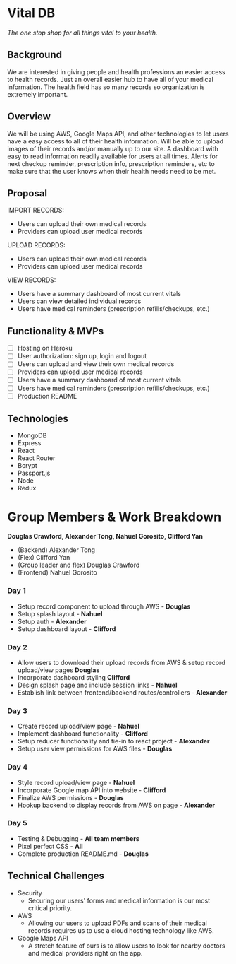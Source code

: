# Vital DB

*The one stop shop for all things vital to your health.*

## Background

We are interested in giving people and health professions an easier access to health records.  Just an overall easier hub to have all of your medical information.  The health field has so many records so organization is extremely important.

## Overview

We will be using AWS, Google Maps API, and other technologies to let users have a easy access to all of their health information.  Will be able to upload images of their records and/or manually up to our site.  A dashboard with easy to read information readily available for users at all times.  Alerts for next checkup reminder, prescription info, prescription reminders, etc to make sure that the user knows when their health needs need to be met.

## Proposal

IMPORT RECORDS: 
- Users can upload their own medical records
- Providers can upload user medical records

UPLOAD RECORDS:
- Users can upload their own medical records
- Providers can upload user medical records

VIEW RECORDS: 
- Users have a summary dashboard of most current vitals
- Users can view detailed individual records
- Users have medical reminders (prescription refills/checkups, etc.)

## Functionality & MVPs

- [ ] Hosting on Heroku
- [ ] User authorization: sign up, login and logout
- [ ] Users can upload and view their own medical records
- [ ] Providers can upload user medical records
- [ ] Users have a summary dashboard of most current vitals
- [ ] Users have medical reminders (prescription refills/checkups, etc.)
- [ ] Production README

## Technologies

- MongoDB
- Express
- React
- React Router
- Bcrypt
- Passport.js
- Node
- Redux

# Group Members & Work Breakdown
**Douglas Crawford, Alexander Tong, Nahuel Gorosito, Clifford Yan**
- (Backend) Alexander Tong
- (Flex) Clifford Yan
- (Group leader and flex) Douglas Crawford
- (Frontend) Nahuel Gorosito

### Day 1
* Setup record component to upload through AWS - **Douglas**
* Setup splash layout - **Nahuel**
* Setup auth - **Alexander**
* Setup dashboard layout - **Clifford**

### Day 2
* Allow users to download their upload records from AWS & setup record upload/view pages **Douglas**
* Incorporate dashboard styling **Clifford**
* Design splash page and include session links - **Nahuel**
* Establish link between frontend/backend routes/controllers - **Alexander**

### Day 3
* Create record upload/view page - **Nahuel**
* Implement dashboard functionality - **Clifford**
* Setup reducer functionality and tie-in to react project - **Alexander**
* Setup user view permissions for AWS files - **Douglas**

### Day 4
* Style record upload/view page - **Nahuel**
* Incorporate Google map API into website - **Clifford**
* Finalize AWS permissions - **Douglas**
* Hookup backend to display records from AWS on page - **Alexander**

### Day 5
* Testing & Debugging - **All team members**
* Pixel perfect CSS - **All**
* Complete production README.md - **Douglas**


## Technical Challenges

- Security
  - Securing our users' forms and medical information is our most critical priority.
- AWS
  - Allowing our users to upload PDFs and scans of their medical records requires us to use a cloud hosting technology like AWS.
- Google Maps API
  - A stretch feature of ours is to allow users to look for nearby doctors and medical providers right on the app.
  



